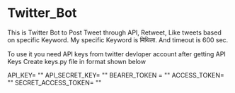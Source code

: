 # Twitter_Bot
This is Twitter Bot to Post Tweet through API, Retweet, Like tweets based on specific Keyword.
My specific Keyword is मिथिला.
And timeout is 600 sec.

To use it you need API keys from twitter devloper account
after getting API Keys
Create keys.py file in format shown below

API_KEY= ""
API_SECRET_KEY= ""
BEARER_TOKEN = ""
ACCESS_TOKEN= ""
SECRET_ACCESS_TOKEN= ""
